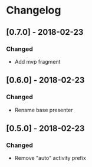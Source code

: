 # Changelog

## [0.7.0] - 2018-02-23
### Changed
- Add mvp fragment

## [0.6.0] - 2018-02-23
### Changed
- Rename base presenter

## [0.5.0] - 2018-02-23
### Changed
- Remove "auto" activity prefix